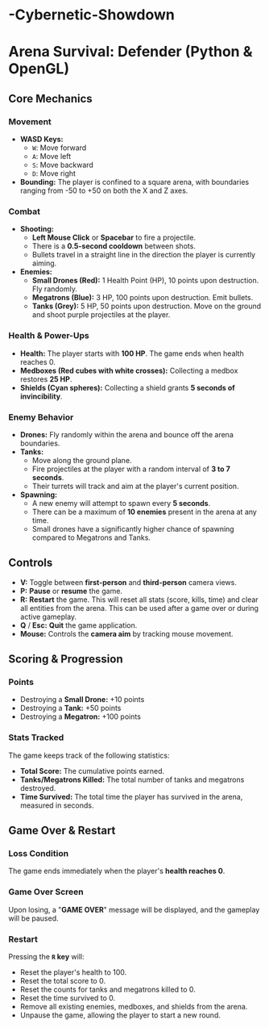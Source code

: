 # -Cybernetic-Showdown

# Arena Survival: Defender (Python & OpenGL)

## Core Mechanics

### Movement
* **WASD Keys:**
    * `W`: Move forward
    * `A`: Move left
    * `S`: Move backward
    * `D`: Move right
* **Bounding:** The player is confined to a square arena, with boundaries ranging from -50 to +50 on both the X and Z axes.

### Combat
* **Shooting:**
    * **Left Mouse Click** or **Spacebar** to fire a projectile.
    * There is a **0.5-second cooldown** between shots.
    * Bullets travel in a straight line in the direction the player is currently aiming.
* **Enemies:**
    * **Small Drones (Red):** 1 Health Point (HP), 10 points upon destruction. Fly randomly.
    * **Megatrons (Blue):** 3 HP, 100 points upon destruction. Emit bullets.
    * **Tanks (Grey):** 5 HP, 50 points upon destruction. Move on the ground and shoot purple projectiles at the player.

### Health & Power-Ups
* **Health:** The player starts with **100 HP**. The game ends when health reaches 0.
* **Medboxes (Red cubes with white crosses):** Collecting a medbox restores **25 HP**.
* **Shields (Cyan spheres):** Collecting a shield grants **5 seconds of invincibility**.

### Enemy Behavior
* **Drones:** Fly randomly within the arena and bounce off the arena boundaries.
* **Tanks:**
    * Move along the ground plane.
    * Fire projectiles at the player with a random interval of **3 to 7 seconds**.
    * Their turrets will track and aim at the player's current position.
* **Spawning:**
    * A new enemy will attempt to spawn every **5 seconds**.
    * There can be a maximum of **10 enemies** present in the arena at any time.
    * Small drones have a significantly higher chance of spawning compared to Megatrons and Tanks.

## Controls

* **V:** Toggle between **first-person** and **third-person** camera views.
* **P:** **Pause** or **resume** the game.
* **R:** **Restart** the game. This will reset all stats (score, kills, time) and clear all entities from the arena. This can be used after a game over or during active gameplay.
* **Q** / **Esc:** **Quit** the game application.
* **Mouse:** Controls the **camera aim** by tracking mouse movement.

## Scoring & Progression

### Points
* Destroying a **Small Drone:** +10 points
* Destroying a **Tank:** +50 points
* Destroying a **Megatron:** +100 points

### Stats Tracked
The game keeps track of the following statistics:
* **Total Score:** The cumulative points earned.
* **Tanks/Megatrons Killed:** The total number of tanks and megatrons destroyed.
* **Time Survived:** The total time the player has survived in the arena, measured in seconds.

## Game Over & Restart

### Loss Condition
The game ends immediately when the player's **health reaches 0**.

### Game Over Screen
Upon losing, a "**GAME OVER**" message will be displayed, and the gameplay will be paused.

### Restart
Pressing the **`R` key** will:
* Reset the player's health to 100.
* Reset the total score to 0.
* Reset the counts for tanks and megatrons killed to 0.
* Reset the time survived to 0.
* Remove all existing enemies, medboxes, and shields from the arena.
* Unpause the game, allowing the player to start a new round.


